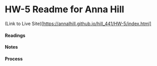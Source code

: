 # HW-5 Readme for Anna Hill

(Link to Live Site)[https://annalhill.github.io/hill_441/HW-5/index.html]

#### Readings


#### Notes


#### Process
